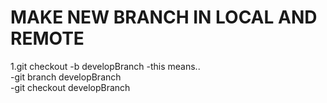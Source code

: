 MAKE NEW BRANCH IN LOCAL AND REMOTE  
===================================  
  
1.git checkout -b developBranch
-this means..  
 -git branch developBranch  
 -git checkout developBranch
